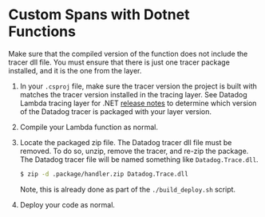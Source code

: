 # Custom Spans with Dotnet Functions

Make sure that the compiled version of the function does not include the tracer
dll file.  You must ensure that there is just one tracer package installed, and
it is the one from the layer.

1. In your `.csproj` file, make sure the tracer version the project is built
   with matches the tracer version installed in the tracing layer. See Datadog
   Lambda tracing layer for .NET [release
   notes](https://github.com/DataDog/dd-trace-dotnet-aws-lambda-layer/releases)
   to determine which version of the Datadog tracer is packaged with your layer
   version.

2. Compile your Lambda function as normal.

3. Locate the packaged zip file. The Datadog tracer dll file must be removed.
   To do so, unzip, remove the tracer, and re-zip the package. The Datadog
   tracer file will be named something like `Datadog.Trace.dll`.

    ```bash
    $ zip -d .package/handler.zip Datadog.Trace.dll
    ```

    Note, this is already done as part of the `./build_deploy.sh` script.

4. Deploy your code as normal.
